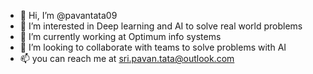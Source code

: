 - 👋 Hi, I’m @pavantata09
- 👀 I’m interested in Deep learning and AI to solve real world problems
- 🌱 I’m currently working at Optimum info systems
- 💞️ I’m looking to collaborate with teams to solve problems with AI
- 📫 you can reach me at sri.pavan.tata@outlook.com

<!---
pavantata09/pavantata09 is a ✨ special ✨ repository because its `README.md` (this file) appears on your GitHub profile.
You can click the Preview link to take a look at your changes.
--->
